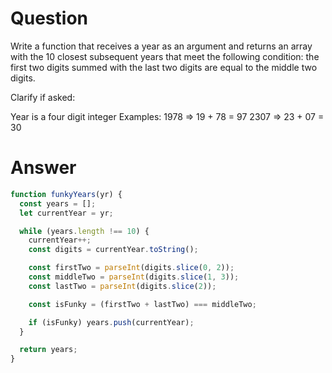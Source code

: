 # Question
Write a function that receives a year as an argument and returns an array with the 10 closest subsequent years that meet the following condition: the first two digits summed with the last two digits are equal to the middle two digits.

Clarify if asked:

Year is a four digit integer
Examples:
1978 => 19 + 78 = 97
2307 => 23 + 07 = 30

# Answer
```js
function funkyYears(yr) {
  const years = [];
  let currentYear = yr;

  while (years.length !== 10) {
    currentYear++;
    const digits = currentYear.toString();

    const firstTwo = parseInt(digits.slice(0, 2));
    const middleTwo = parseInt(digits.slice(1, 3));
    const lastTwo = parseInt(digits.slice(2));

    const isFunky = (firstTwo + lastTwo) === middleTwo;

    if (isFunky) years.push(currentYear);
  }

  return years;
}
```
